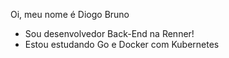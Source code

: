 Oi, meu nome é Diogo Bruno 

- Sou desenvolvedor Back-End na Renner!
- Estou estudando Go e Docker com Kubernetes 

